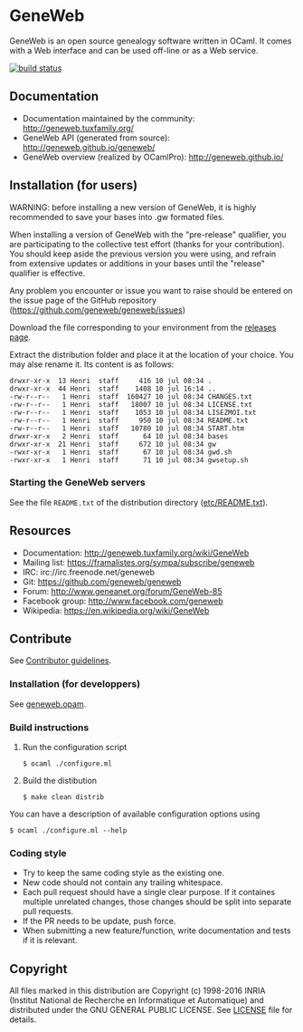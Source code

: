 # GeneWeb

GeneWeb is an open source genealogy software written in OCaml. It comes
with a Web interface and can be used off-line or as a Web service.

[![build status](https://github.com/geneweb/geneweb/workflows/ci/badge.svg)](https://github.com/geneweb/geneweb/actions)

## Documentation

- Documentation maintained by the community: http://geneweb.tuxfamily.org/
- GeneWeb API (generated from source): http://geneweb.github.io/geneweb/
- GeneWeb overview (realized by OCamlPro): http://geneweb.github.io/

## Installation (for users)

WARNING: before installing a new version of GeneWeb, it is highly recommended to save
your bases into .gw formated files.

When installing a version of GeneWeb with the "pre-release" qualifier, you are
participating to the collective test effort (thanks for your contribution). You should keep aside the previous version
you were using, and refrain from extensive updates or additions in your bases
until the "release" qualifier is effective.

Any problem you encounter or issue you want to raise should be entered on the issue page
of the GitHub repository (https://github.com/geneweb/geneweb/issues)

Download the file corresponding to your environment from
the [releases page](https://github.com/geneweb/geneweb/releases).

Extract the distribution folder and place it at the location of your choice. You may alse rename it.
Its content is as follows:
```
drwxr-xr-x  13 Henri  staff     416 10 jul 08:34 .
drwxr-xr-x  44 Henri  staff    1408 10 jul 16:14 ..
-rw-r--r--   1 Henri  staff  160427 10 jul 08:34 CHANGES.txt
-rw-r--r--   1 Henri  staff   18007 10 jul 08:34 LICENSE.txt
-rw-r--r--   1 Henri  staff    1053 10 jul 08:34 LISEZMOI.txt
-rw-r--r--   1 Henri  staff     950 10 jul 08:34 README.txt
-rw-r--r--   1 Henri  staff   10780 10 jul 08:34 START.htm
drwxr-xr-x   2 Henri  staff      64 10 jul 08:34 bases
drwxr-xr-x  21 Henri  staff     672 10 jul 08:34 gw
-rwxr-xr-x   1 Henri  staff      67 10 jul 08:34 gwd.sh
-rwxr-xr-x   1 Henri  staff      71 10 jul 08:34 gwsetup.sh
```

### Starting the GeneWeb servers

See the file `README.txt` of the distribution directory
([etc/README.txt](etc/README.txt)).

## Resources

* Documentation: http://geneweb.tuxfamily.org/wiki/GeneWeb
* Mailing list: https://framalistes.org/sympa/subscribe/geneweb
* IRC: irc://irc.freenode.net/geneweb
* Git: https://github.com/geneweb/geneweb
* Forum: http://www.geneanet.org/forum/GeneWeb-85
* Facebook group: http://www.facebook.com/geneweb
* Wikipedia: https://en.wikipedia.org/wiki/GeneWeb

## Contribute

See [Contributor guidelines](CONTRIBUTING.md).

### Installation (for developpers)

See [geneweb.opam](./geneweb.opam).

### Build instructions

1. Run the configuration script
   ```
   $ ocaml ./configure.ml
   ```
2. Build the distibution
   ```
   $ make clean distrib
   ```

You can have a description of available configuration options using
```
$ ocaml ./configure.ml --help
```

### Coding style

* Try to keep the same coding style as the existing one.
* New code should not contain any trailing whitespace.
* Each pull request should have a single clear purpose. If it containes
  multiple unrelated changes, those changes should be split into
  separate pull requests.
* If the PR needs to be update, push force.
* When submitting a new feature/function, write documentation and tests if it is relevant.

## Copyright

All files marked in this distribution are Copyright (c) 1998-2016 INRIA
(Institut National de Recherche en Informatique et Automatique) and
distributed under the GNU GENERAL PUBLIC LICENSE. See [LICENSE](LICENSE) file
for details.
